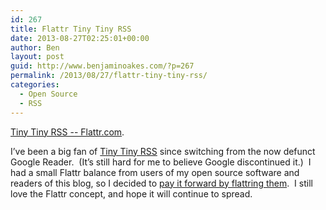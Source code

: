 ```yaml
---
id: 267
title: Flattr Tiny Tiny RSS
date: 2013-08-27T02:25:01+00:00
author: Ben
layout: post
guid: http://www.benjaminoakes.com/?p=267
permalink: /2013/08/27/flattr-tiny-tiny-rss/
categories:
  - Open Source
  - RSS
---
```

[Tiny Tiny RSS -- Flattr.com](https://flattr.com/thing/1184376/Tiny-Tiny-RSS).

I&#8217;ve been a big fan of [Tiny Tiny RSS](http://tt-rss.org/) since switching from the now defunct Google Reader.  (It&#8217;s still hard for me to believe Google discontinued it.)  I had a small Flattr balance from users of my open source software and readers of this blog, so I decided to [pay it forward by flattring them](https://flattr.com/profile/benjaminoakes).  I still love the Flattr concept, and hope it will continue to spread.

&nbsp;